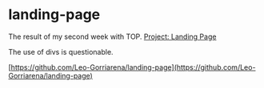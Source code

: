 # landing-page

The result of my second week with TOP.
[Project: Landing Page](https://www.theodinproject.com/lessons/foundations-landing-page#assignment)

The use of divs is questionable.

[https://github.com/Leo-Gorriarena/landing-page](https://github.com/Leo-Gorriarena/landing-page)